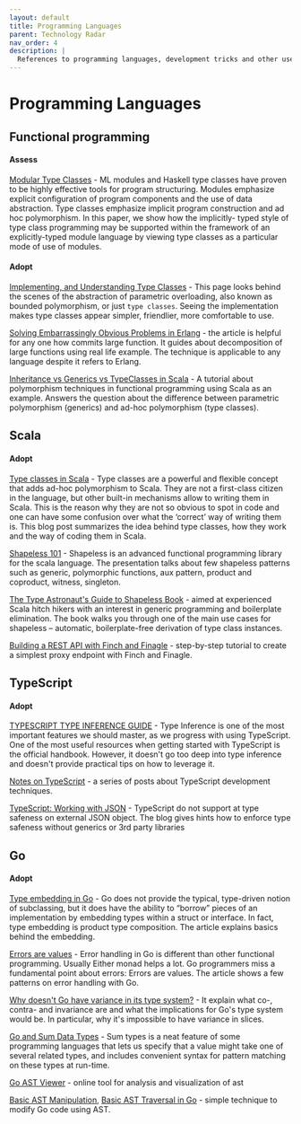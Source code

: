 ```yaml
---
layout: default
title: Programming Languages
parent: Technology Radar
nav_order: 4
description: |
  References to programming languages, development tricks and other useful techniques.
---
```


# Programming Languages


## Functional programming

#### Assess

[Modular Type Classes](https://people.mpi-sws.org/~dreyer/papers/mtc/main-long.pdf) - ML modules and Haskell type classes have proven to be highly effective tools for program structuring. Modules emphasize explicit configuration of program components and the use of data abstraction. Type classes emphasize implicit program construction and ad hoc polymorphism. In this paper, we show how the implicitly- typed style of type class programming may be supported within the framework of an explicitly-typed module language by viewing type classes as a particular mode of use of modules.


#### Adopt

[Implementing, and Understanding Type Classes](http://okmij.org/ftp/Computation/typeclass.html) - This page looks behind the scenes of the abstraction of parametric overloading, also known as bounded polymorphism, or just `type classes`. Seeing the implementation makes type classes appear simpler, friendlier, more comfortable to use.

[Solving Embarrassingly Obvious Problems in Erlang](https://blog.usejournal.com/solving-embarrassingly-obvious-problems-in-erlang-e3f21a6203cc) - the article is helpful for any one how commits large function. It guides about decomposition of large functions using real life example. The technique is applicable to any language despite it refers to Erlang. 

[Inheritance vs Generics vs TypeClasses in Scala](https://dev.to/jmcclell/inheritance-vs-generics-vs-typeclasses-in-scala-20op) - A tutorial about polymorphism techniques in functional programming using Scala as an example. Answers the question about the difference between parametric polymorphism (generics) and ad-hoc polymorphism (type classes).

## Scala

#### Adopt

[Type classes in Scala](https://scalac.io/typeclasses-in-scala/) - Type classes are a powerful and flexible concept that adds ad-hoc polymorphism to Scala. They are not a first-class citizen in the language, but other built-in mechanisms allow to writing them in Scala. This is the reason why they are not so obvious to spot in code and one can have some confusion over what the ‘correct’ way of writing them is. This blog post summarizes the idea behind type classes, how they work and the way of coding them in Scala.

[Shapeless 101](https://harrylaou.com/slides/shapeless101.pdf) - Shapeless is an advanced functional programming library for the scala language. The presentation talks about few shapeless patterns such as generic, polymorphic functions, aux pattern, product and coproduct, witness, singleton.

[The Type Astronaut's Guide to Shapeless Book](https://underscore.io/books/shapeless-guide/) - aimed at experienced Scala hitch hikers with an interest in generic programming and boilerplate elimination. The book walks you through one of the main use cases for shapeless – automatic, boilerplate-free derivation of type class instances.  

[Building a REST API with Finch and Finagle](https://andrew-jones.com/blog/building-a-rest-api-with-finch-and-finagle/) - step-by-step tutorial to create a simplest proxy endpoint with Finch and Finagle.


## TypeScript

#### Adopt

[TYPESCRIPT TYPE INFERENCE GUIDE](http://ducin.it/typescript-type-inference-guide) - Type Inference is one of the most important features we should master, as we progress with using TypeScript. One of the most useful resources when getting started with TypeScript is the official handbook. However, it doesn't go too deep into type inference and doesn't provide practical tips on how to leverage it. 

[Notes on TypeScript](https://dev.to/busypeoples/notes-on-typescript-pick-exclude-and-higher-order-components-40cp) - a series of posts about TypeScript development techniques. 

[TypeScript: Working with JSON](http://choly.ca/post/typescript-json/) - TypeScript do not support at type safeness on external JSON object. The blog gives hints how to enforce type safeness without generics or 3rd party libraries


## Go

#### Adopt

[Type embedding in Go](https://travix.io/type-embedding-in-go-ba40dd4264df) - Go does not provide the typical, type-driven notion of subclassing, but it does have the ability to “borrow” pieces of an implementation by embedding types within a struct or interface. In fact, type embedding is product type composition. The article explains basics behind the embedding.


[Errors are values](https://blog.golang.org/errors-are-values) - Error handling in Go is different than other functional programming. Usually Either monad helps a lot. Go programmers miss a fundamental point about errors: Errors are values. The article shows a few patterns on error handling with Go. 

[Why doesn't Go have variance in its type system?](https://blog.merovius.de/2018/06/03/why-doesnt-go-have-variance-in.html) - It explain what co-, contra- and invariance are and what the implications for Go's type system would be. In particular, why it's impossible to have variance in slices.

[Go and Sum Data Types](https://eli.thegreenplace.net/2018/go-and-algebraic-data-types/) - Sum types is a neat feature of some programming languages that lets us specify that a value might take one of several related types, and includes convenient syntax for pattern matching on these types at run-time.

[Go AST Viewer](http://goast.yuroyoro.net) - online tool for analysis and visualization of ast

[Basic AST Manipulation](https://zupzup.org/ast-manipulation-go/), [Basic AST Traversal in Go](https://zupzup.org/go-ast-traversal/) - simple technique to modify Go code using AST.






